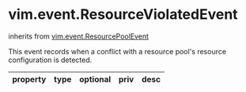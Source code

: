 vim.event.ResourceViolatedEvent
===============================
inherits from [vim.event.ResourcePoolEvent](docs/vim.event.ResourcePoolEvent.md)


This event records when a conflict with a resource pool's resource  configuration is detected.

| property | type | optional | priv | desc |
|:---------|:-----|:---------|:-----|:-----|


